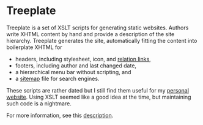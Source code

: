 Treeplate
=========

Treeplate is a set of XSLT scripts for generating static websites. Authors
write XHTML content by hand and provide a description of the site hierarchy.
Treeplate generates the site, automatically fitting the content into
boilerplate XHTML for
* headers, including stylesheet, icon, and
  [relation links](http://www.w3.org/TR/REC-html40/struct/links.html#h-12.1.2),
* footers, including author and last changed date,
* a hierarchical menu bar without scripting, and
* a [sitemap](http://www.sitemaps.org) file for search engines.

These scripts are rather dated but I still find them useful for my
[personal website](http://www.tbrk.org). Using XSLT seemed like a good idea
at the time, but maintaining such code is a nightmare.

For more information, see this 
[description](http://www.tbrk.org/software/treeplate.html).

